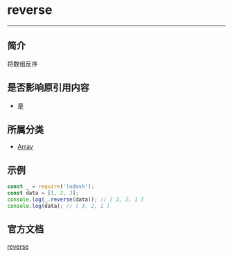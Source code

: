 # reverse

---

## 简介

将数组反序

## 是否影响原引用内容

- 是

## 所属分类

- [Array](/repository/Libraries/Lodash/Array.md#array相关函数)

## 示例

```javascript
const _ = require('lodash');
const data = [1, 2, 3];
console.log(_.reverse(data)); // [ 3, 2, 1 ]
console.log(data); // [ 3, 2, 1 ]
```

## 官方文档

[reverse](https://lodash.com/docs/4.17.15#reverse)